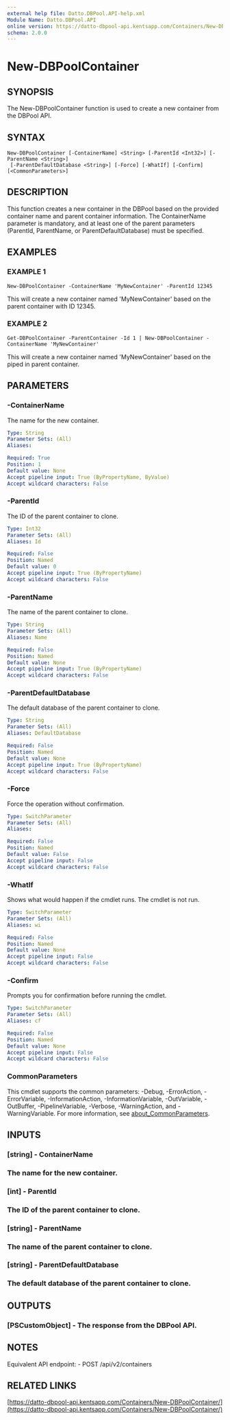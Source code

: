 ```yaml
---
external help file: Datto.DBPool.API-help.xml
Module Name: Datto.DBPool.API
online version: https://datto-dbpool-api.kentsapp.com/Containers/New-DBPoolContainer/
schema: 2.0.0
---
```


# New-DBPoolContainer

## SYNOPSIS
The New-DBPoolContainer function is used to create a new container from the DBPool API.

## SYNTAX

```
New-DBPoolContainer [-ContainerName] <String> [-ParentId <Int32>] [-ParentName <String>]
 [-ParentDefaultDatabase <String>] [-Force] [-WhatIf] [-Confirm] [<CommonParameters>]
```

## DESCRIPTION
This function creates a new container in the DBPool based on the provided container name and parent container information.
The ContainerName parameter is mandatory, and at least one of the parent parameters (ParentId, ParentName, or ParentDefaultDatabase) must be specified.

## EXAMPLES

### EXAMPLE 1
```
New-DBPoolContainer -ContainerName 'MyNewContainer' -ParentId 12345
```

This will create a new container named 'MyNewContainer' based on the parent container with ID 12345.

### EXAMPLE 2
```
Get-DBPoolContainer -ParentContainer -Id 1 | New-DBPoolContainer -ContainerName 'MyNewContainer'
```

This will create a new container named 'MyNewContainer' based on the piped in parent container.

## PARAMETERS

### -ContainerName
The name for the new container.

```yaml
Type: String
Parameter Sets: (All)
Aliases:

Required: True
Position: 1
Default value: None
Accept pipeline input: True (ByPropertyName, ByValue)
Accept wildcard characters: False
```

### -ParentId
The ID of the parent container to clone.

```yaml
Type: Int32
Parameter Sets: (All)
Aliases: Id

Required: False
Position: Named
Default value: 0
Accept pipeline input: True (ByPropertyName)
Accept wildcard characters: False
```

### -ParentName
The name of the parent container to clone.

```yaml
Type: String
Parameter Sets: (All)
Aliases: Name

Required: False
Position: Named
Default value: None
Accept pipeline input: True (ByPropertyName)
Accept wildcard characters: False
```

### -ParentDefaultDatabase
The default database of the parent container to clone.

```yaml
Type: String
Parameter Sets: (All)
Aliases: DefaultDatabase

Required: False
Position: Named
Default value: None
Accept pipeline input: True (ByPropertyName)
Accept wildcard characters: False
```

### -Force
Force the operation without confirmation.

```yaml
Type: SwitchParameter
Parameter Sets: (All)
Aliases:

Required: False
Position: Named
Default value: False
Accept pipeline input: False
Accept wildcard characters: False
```

### -WhatIf
Shows what would happen if the cmdlet runs.
The cmdlet is not run.

```yaml
Type: SwitchParameter
Parameter Sets: (All)
Aliases: wi

Required: False
Position: Named
Default value: None
Accept pipeline input: False
Accept wildcard characters: False
```

### -Confirm
Prompts you for confirmation before running the cmdlet.

```yaml
Type: SwitchParameter
Parameter Sets: (All)
Aliases: cf

Required: False
Position: Named
Default value: None
Accept pipeline input: False
Accept wildcard characters: False
```

### CommonParameters
This cmdlet supports the common parameters: -Debug, -ErrorAction, -ErrorVariable, -InformationAction, -InformationVariable, -OutVariable, -OutBuffer, -PipelineVariable, -Verbose, -WarningAction, and -WarningVariable. For more information, see [about_CommonParameters](http://go.microsoft.com/fwlink/?LinkID=113216).

## INPUTS

### [string] - ContainerName
### The name for the new container.
### [int] - ParentId
### The ID of the parent container to clone.
### [string] - ParentName
### The name of the parent container to clone.
### [string] - ParentDefaultDatabase
### The default database of the parent container to clone.
## OUTPUTS

### [PSCustomObject] - The response from the DBPool API.
## NOTES
Equivalent API endpoint:
    - POST /api/v2/containers

## RELATED LINKS

[https://datto-dbpool-api.kentsapp.com/Containers/New-DBPoolContainer/](https://datto-dbpool-api.kentsapp.com/Containers/New-DBPoolContainer/)

